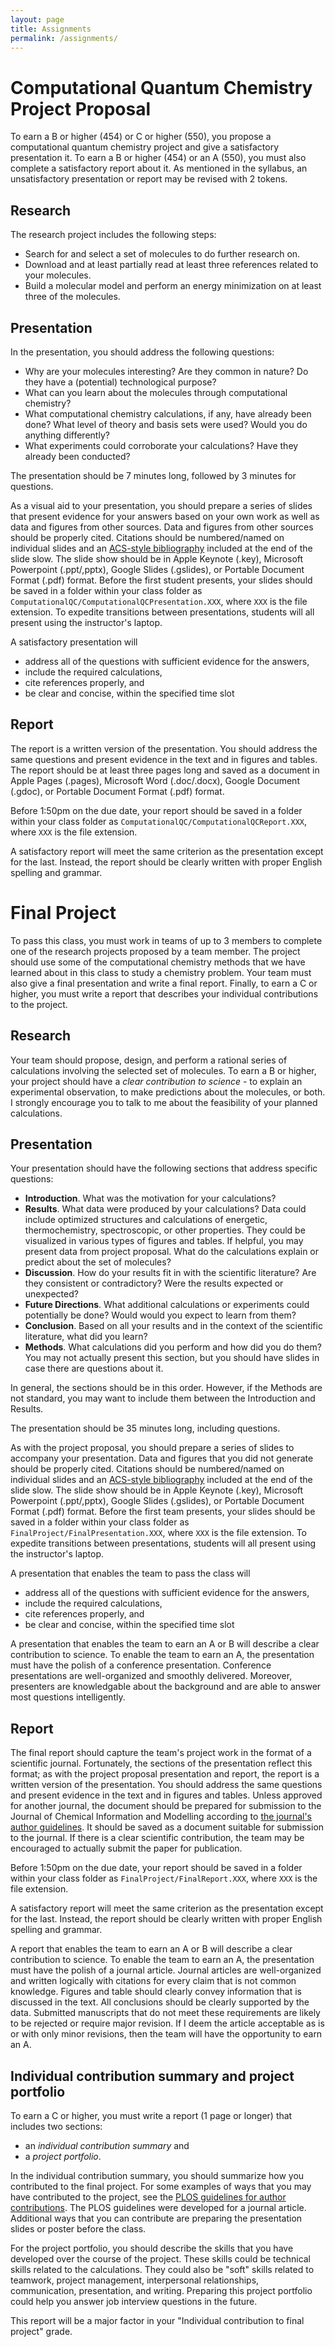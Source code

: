 ```yaml
---
layout: page
title: Assignments
permalink: /assignments/
---
```


# Computational Quantum Chemistry Project Proposal

To earn a B or higher (454) or C or higher (550), you propose a computational quantum chemistry project and give a satisfactory presentation it. To earn a B or higher (454) or an A (550), you must also complete a satisfactory report about it. As mentioned in the syllabus, an unsatisfactory presentation or report may be revised with 2 tokens.

## Research

The research project includes the following steps:
* Search for and select a set of molecules to do further research on.
* Download and at least partially read at least three references related to your molecules.
* Build a molecular model and perform an energy minimization on at least three of the molecules.

## Presentation

In the presentation, you should address the following questions:
* Why are your molecules interesting? Are they common in nature? Do they have a (potential) technological purpose?
* What can you learn about the molecules through computational chemistry?
* What computational chemistry calculations, if any, have already been done? What level of theory and basis sets were used? Would you do anything differently?
* What experiments could corroborate your calculations? Have they already been conducted?

The presentation should be 7 minutes long, followed by 3 minutes for questions.

As a visual aid to your presentation, you should prepare a series of slides that present evidence for your answers based on your own work as well as data and figures from other sources. Data and figures from other sources should be properly cited. Citations should be numbered/named on individual slides and an [ACS-style bibliography](https://pubs.acs.org/doi/full/10.1021/acsguide.40303) included at the end of the slide slow. The slide show should be in Apple Keynote (.key), Microsoft Powerpoint (.ppt/,pptx), Google Slides (.gslides), or Portable Document Format (.pdf) format. Before the first student presents, your slides should be saved in a folder within your class folder as `ComputationalQC/ComputationalQCPresentation.XXX`, where `XXX` is the file extension. To expedite transitions between presentations, students will all present using the instructor's laptop.

A satisfactory presentation will
* address all of the questions with sufficient evidence for the answers,
* include the required calculations,
* cite references properly, and
* be clear and concise, within the specified time slot

## Report

The report is a written version of the presentation. You should address the same questions and present evidence in the text and in figures and tables. The report should be at least three pages long and saved as a document in Apple Pages (.pages), Microsoft Word (.doc/.docx), Google Document (.gdoc), or Portable Document Format (.pdf) format.

Before 1:50pm on the due date, your report should be saved in a folder within your class folder as `ComputationalQC/ComputationalQCReport.XXX`, where `XXX` is the file extension.

A satisfactory report will meet the same criterion as the presentation except for the last. Instead, the report should be clearly written with proper English spelling and grammar.

# Final Project

To pass this class, you must work in teams of up to 3 members to complete one of the research projects proposed by a team member. The project should use some of the computational chemistry methods that we have learned about in this class to study a chemistry problem. Your team must also give a final presentation and write a final report. Finally, to earn a C or higher, you must write a report that describes your individual contributions to the project.

## Research

Your team should propose, design, and perform a rational series of calculations involving the selected set of molecules. To earn a B or higher, your project should have a *clear contribution to science* - to explain an experimental observation, to make predictions about the molecules, or both. I strongly encourage you to talk to me about the feasibility of your planned calculations.

## Presentation

Your presentation should have the following sections that address specific questions:
* **Introduction**. What was the motivation for your calculations?
* **Results**. What data were produced by your calculations? Data could include optimized structures and calculations of energetic, thermochemistry, spectroscopic, or other properties. They could be visualized in various types of figures and tables. If helpful, you may present data from project proposal. What do the calculations explain or predict about the set of molecules?
* **Discussion**. How do your results fit in with the scientific literature? Are they consistent or contradictory? Were the results expected or unexpected?
* **Future Directions**. What additional calculations or experiments could potentially be done? Would would you expect to learn from them?
* **Conclusion**. Based on all your results and in the context of the scientific literature, what did you learn?
* **Methods**. What calculations did you perform and how did you do them? You may not actually present this section, but you should have slides in case there are questions about it.

In general, the sections should be in this order. However, if the Methods are not standard, you may want to include them between the Introduction and Results.

The presentation should be 35 minutes long, including questions.

As with the project proposal, you should prepare a series of slides to accompany your presentation. Data and figures that you did not generate should be properly cited. Citations should be numbered/named on individual slides and an [ACS-style bibliography](https://pubs.acs.org/doi/full/10.1021/acsguide.40303) included at the end of the slide slow. The slide show should be in Apple Keynote (.key), Microsoft Powerpoint (.ppt/,pptx), Google Slides (.gslides), or Portable Document Format (.pdf) format. Before the first team presents, your slides should be saved in a folder within your class folder as `FinalProject/FinalPresentation.XXX`, where `XXX` is the file extension. To expedite transitions between presentations, students will all present using the instructor's laptop.

A presentation that enables the team to pass the class will
* address all of the questions with sufficient evidence for the answers,
* include the required calculations,
* cite references properly, and
* be clear and concise, within the specified time slot

A presentation that enables the team to earn an A or B will describe a clear contribution to science. To enable the team to earn an A, the presentation must have the polish of a conference presentation. Conference presentations are well-organized and smoothly delivered. Moreover, presenters are knowledgable about the background and are able to answer most questions intelligently.

## Report

The final report should capture the team's project work in the format of a scientific journal. Fortunately, the sections of the presentation reflect this format; as with the project proposal presentation and report, the report is a written version of the presentation. You should address the same questions and present evidence in the text and in figures and tables. Unless approved for another journal, the document should be prepared for submission to the Journal of Chemical Information and Modelling according to [the journal's author guidelines](https://pubs.acs.org/page/jcisd8/submission/authors.html). It should be saved as a document suitable for submission to the journal. If there is a clear scientific contribution, the team may be encouraged to actually submit the paper for publication.

Before 1:50pm on the due date, your report should be saved in a folder within your class folder as `FinalProject/FinalReport.XXX`, where `XXX` is the file extension.

A satisfactory report will meet the same criterion as the presentation except for the last. Instead, the report should be clearly written with proper English spelling and grammar.

A report that enables the team to earn an A or B will describe a clear contribution to science. To enable the team to earn an A, the presentation must have the polish of a journal article. Journal articles are well-organized and written logically with citations for every claim that is not common knowledge. Figures and table should clearly convey information that is discussed in the text. All conclusions should be clearly supported by the data. Submitted manuscripts that do not meet these requirements are likely to be rejected or require major revision. If I deem the article acceptable as is or with only minor revisions, then the team will have the opportunity to earn an A.

## Individual contribution summary and project portfolio

To earn a C or higher, you must write a report (1 page or longer) that includes two sections:
* an *individual contribution summary* and
* a *project portfolio*.

In the individual contribution summary, you should summarize how you contributed to the final project. For some examples of ways that you may have contributed to the project, see the [PLOS guidelines for author contributions](https://journals.plos.org/plosone/s/authorship). The PLOS guidelines were developed for a journal article. Additional ways that you can contribute are preparing the presentation slides or poster before the class.

For the project portfolio, you should describe the skills that you have developed over the course of the project. These skills could be technical skills related to the calculations. They could also be "soft" skills related to teamwork, project management, interpersonal relationships, communication, presentation, and writing. Preparing this project portfolio could help you answer job interview questions in the future.

This report will be a major factor in your "Individual contribution to final project" grade.
